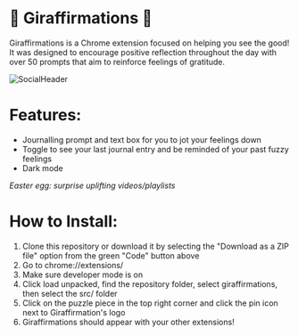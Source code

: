 # 🦒 Giraffirmations 🦒

Giraffirmations is a Chrome extension focused on helping you see the good! It was designed to encourage positive reflection throughout the day with over 50 prompts that aim to reinforce feelings of gratitude. 

![SocialHeader](https://github.com/tabithawong/giraffirmations/SocialHeader.png)

# Features:
* Journalling prompt and text box for you to jot your feelings down
* Toggle to see your last journal entry and be reminded of your past fuzzy feelings
* Dark mode

*Easter egg: surprise uplifting videos/playlists*

# How to Install:
1. Clone this repository or download it by selecting the "Download as a ZIP file" option from the green "Code" button above
2. Go to chrome://extensions/
3. Make sure developer mode is on
4. Click load unpacked, find the repository folder, select giraffirmations, then select the src/ folder
5. Click on the puzzle piece in the top right corner and click the pin icon next to Giraffirmation's logo
6. Giraffirmations should appear with your other extensions!
